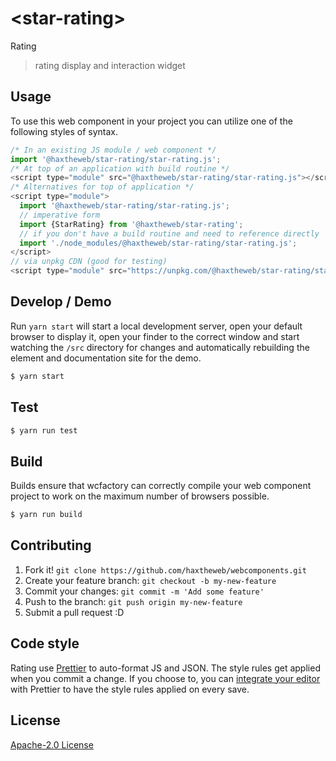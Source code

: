 # &lt;star-rating&gt;

Rating
> rating display and interaction widget

## Usage
To use this web component in your project you can utilize one of the following styles of syntax.

```js
/* In an existing JS module / web component */
import '@haxtheweb/star-rating/star-rating.js';
/* At top of an application with build routine */
<script type="module" src="@haxtheweb/star-rating/star-rating.js"></script>
/* Alternatives for top of application */
<script type="module">
  import '@haxtheweb/star-rating/star-rating.js';
  // imperative form
  import {StarRating} from '@haxtheweb/star-rating';
  // if you don't have a build routine and need to reference directly
  import './node_modules/@haxtheweb/star-rating/star-rating.js';
</script>
// via unpkg CDN (good for testing)
<script type="module" src="https://unpkg.com/@haxtheweb/star-rating/star-rating.js"></script>
```

## Develop / Demo
Run `yarn start` will start a local development server, open your default browser to display it, open your finder to the correct window and start watching the `/src` directory for changes and automatically rebuilding the element and documentation site for the demo.
```bash
$ yarn start
```

## Test

```bash
$ yarn run test
```

## Build
Builds ensure that wcfactory can correctly compile your web component project to
work on the maximum number of browsers possible.
```bash
$ yarn run build
```

## Contributing

1. Fork it! `git clone https://github.com/haxtheweb/webcomponents.git`
2. Create your feature branch: `git checkout -b my-new-feature`
3. Commit your changes: `git commit -m 'Add some feature'`
4. Push to the branch: `git push origin my-new-feature`
5. Submit a pull request :D

## Code style

Rating  use [Prettier][prettier] to auto-format JS and JSON.  The style rules get applied when you commit a change.  If you choose to, you can [integrate your editor][prettier-ed] with Prettier to have the style rules applied on every save.

[prettier]: https://github.com/prettier/prettier/
[prettier-ed]: https://github.com/prettier/prettier/#editor-integration
[polyserve]: https://github.com/Polymer/polyserve
[web-component-tester]: https://github.com/Polymer/web-component-tester

## License
[Apache-2.0 License](http://opensource.org/licenses/Apache-2.0)